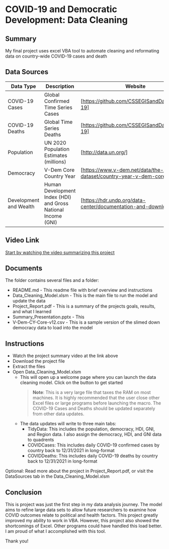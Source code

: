 
# COVID-19 and Democratic Development: Data Cleaning
  
 
  
## Summary

My final project uses excel VBA tool to automate cleaning and reformating data on country-wide COVID-19 cases and death 



## Data  Sources

| Data Type | Description | Website
| ---- | ---- | ---- |
| COVID-19 Cases | Global Confirmed Time Series Cases | [https://github.com/CSSEGISandData/COVID-19] |
| COVID-19 Deaths | Global Time Series Deaths | [https://github.com/CSSEGISandData/COVID-19] |
| Population | UN 2020 Population Estimates (millions) | [http://data.un.org/] |
| Democracy | V-Dem Core Country Year | [https://www.v-dem.net/data/the-v-dem-dataset/country-year-v-dem-core/] |
| Development and Wealth |Human Development Index (HDI) and Gross National Income (GNI) | [https://hdr.undp.org/data-center/documentation-and-downloads] |



## Video Link

[Start by watching the video summarizing this project](https://youtu.be/OqameMrOtdw)



## Documents 

The folder contains several files and a folder:

* README.md - This readme file with brief overview and instructions
* Data_Cleaning_Model.xlsm - This is the main file to run the model and update the data
* Project_Report.pdf - This is a summary of the projects goals, results, and what I learned
* Summary_Presentation.pptx - This 
* V-Dem-CY-Core-v12.csv - This is a sample version of the slimed down democracy data to load into the model 

  
  
## Instructions

* Watch the project summary video at the link above
* Download the project file  
* Extract the files
* Open Data_Cleaning_Model.xlsm
	* This will open up a welcome page where you can launch the data cleaning model. Click on the button to get started
		> __Note__: This is a very large file that taxes the RAM on most machines. It is highly recommended that the user close other Excel files or large
		programs before launching the macro. The COVID-19 Cases and Deaths should be updated separately from other data updates. 
	* The data updates will write to three main tabs:
		* TidyData: This includes the population, democracy, HDI, GNI, and Region data. I also assign the democracy, HDI, and GNI data to quadrents
		* COVIDCases: This includes daily COVID-19 confirmed cases by country back to 12/31/2021 in long-format
		* COVIDDeaths: This includes daily COVID-19 deaths by country back to 12/31/2021 in long-format
	
Optional: Read more about the project in Project_Report.pdf, or visit the DataSources tab in the Data_Cleaning_Model.xlsm 



## Conclusion
  
This is project was just the first step in my data analysis journey. The model aims to refine large data sets to allow future researchers to examine how COVID outcomes relate to
political and health factors. This project greatly improved my ability to work in VBA. However, this project also showed the shortcomings of Excel. Other
programs could have handled this load better. I am proud of what I accomplished with this tool. 

Thank you!
